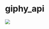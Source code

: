# giphy_api
![](https://cloud.githubusercontent.com/assets/16731293/22862392/8bfbe8da-f153-11e6-9da7-4b6d34eb46cf.png)